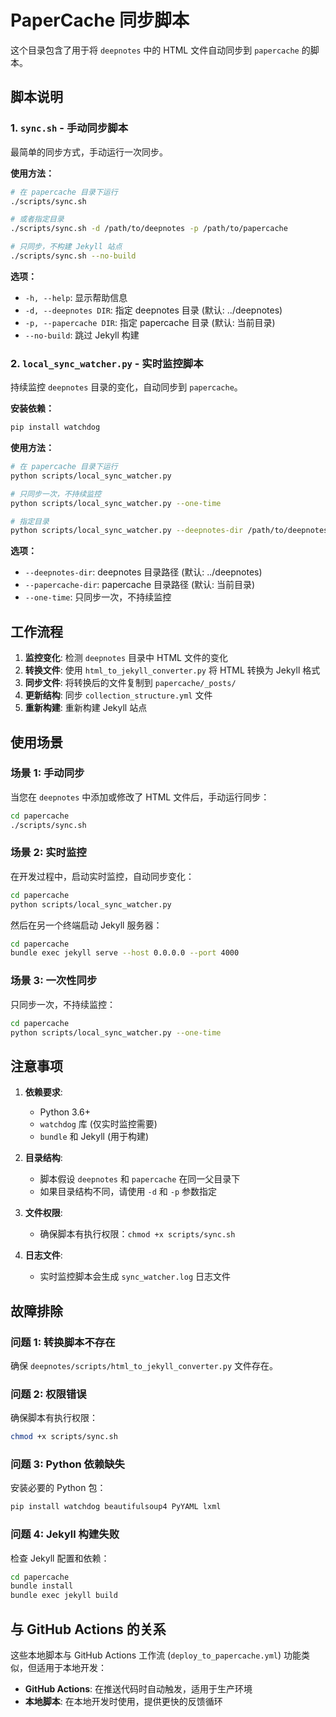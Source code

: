 # PaperCache 同步脚本

这个目录包含了用于将 `deepnotes` 中的 HTML 文件自动同步到 `papercache` 的脚本。

## 脚本说明

### 1. `sync.sh` - 手动同步脚本

最简单的同步方式，手动运行一次同步。

**使用方法：**
```bash
# 在 papercache 目录下运行
./scripts/sync.sh

# 或者指定目录
./scripts/sync.sh -d /path/to/deepnotes -p /path/to/papercache

# 只同步，不构建 Jekyll 站点
./scripts/sync.sh --no-build
```

**选项：**
- `-h, --help`: 显示帮助信息
- `-d, --deepnotes DIR`: 指定 deepnotes 目录 (默认: ../deepnotes)
- `-p, --papercache DIR`: 指定 papercache 目录 (默认: 当前目录)
- `--no-build`: 跳过 Jekyll 构建

### 2. `local_sync_watcher.py` - 实时监控脚本

持续监控 `deepnotes` 目录的变化，自动同步到 `papercache`。

**安装依赖：**
```bash
pip install watchdog
```

**使用方法：**
```bash
# 在 papercache 目录下运行
python scripts/local_sync_watcher.py

# 只同步一次，不持续监控
python scripts/local_sync_watcher.py --one-time

# 指定目录
python scripts/local_sync_watcher.py --deepnotes-dir /path/to/deepnotes --papercache-dir /path/to/papercache
```

**选项：**
- `--deepnotes-dir`: deepnotes 目录路径 (默认: ../deepnotes)
- `--papercache-dir`: papercache 目录路径 (默认: 当前目录)
- `--one-time`: 只同步一次，不持续监控

## 工作流程

1. **监控变化**: 检测 `deepnotes` 目录中 HTML 文件的变化
2. **转换文件**: 使用 `html_to_jekyll_converter.py` 将 HTML 转换为 Jekyll 格式
3. **同步文件**: 将转换后的文件复制到 `papercache/_posts/`
4. **更新结构**: 同步 `collection_structure.yml` 文件
5. **重新构建**: 重新构建 Jekyll 站点

## 使用场景

### 场景 1: 手动同步
当您在 `deepnotes` 中添加或修改了 HTML 文件后，手动运行同步：

```bash
cd papercache
./scripts/sync.sh
```

### 场景 2: 实时监控
在开发过程中，启动实时监控，自动同步变化：

```bash
cd papercache
python scripts/local_sync_watcher.py
```

然后在另一个终端启动 Jekyll 服务器：

```bash
cd papercache
bundle exec jekyll serve --host 0.0.0.0 --port 4000
```

### 场景 3: 一次性同步
只同步一次，不持续监控：

```bash
cd papercache
python scripts/local_sync_watcher.py --one-time
```

## 注意事项

1. **依赖要求**: 
   - Python 3.6+
   - `watchdog` 库 (仅实时监控需要)
   - `bundle` 和 Jekyll (用于构建)

2. **目录结构**: 
   - 脚本假设 `deepnotes` 和 `papercache` 在同一父目录下
   - 如果目录结构不同，请使用 `-d` 和 `-p` 参数指定

3. **文件权限**: 
   - 确保脚本有执行权限：`chmod +x scripts/sync.sh`

4. **日志文件**: 
   - 实时监控脚本会生成 `sync_watcher.log` 日志文件

## 故障排除

### 问题 1: 转换脚本不存在
确保 `deepnotes/scripts/html_to_jekyll_converter.py` 文件存在。

### 问题 2: 权限错误
确保脚本有执行权限：
```bash
chmod +x scripts/sync.sh
```

### 问题 3: Python 依赖缺失
安装必要的 Python 包：
```bash
pip install watchdog beautifulsoup4 PyYAML lxml
```

### 问题 4: Jekyll 构建失败
检查 Jekyll 配置和依赖：
```bash
cd papercache
bundle install
bundle exec jekyll build
```

## 与 GitHub Actions 的关系

这些本地脚本与 GitHub Actions 工作流 (`deploy_to_papercache.yml`) 功能类似，但适用于本地开发：

- **GitHub Actions**: 在推送代码时自动触发，适用于生产环境
- **本地脚本**: 在本地开发时使用，提供更快的反馈循环
